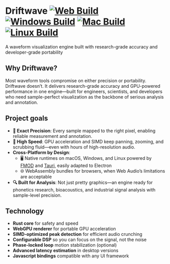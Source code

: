 # Driftwave [![Web Build](https://github.com/ldayton/Driftwave/actions/workflows/build-web.yml/badge.svg)](https://github.com/ldayton/Driftwave/actions/workflows/build-web.yml) [![Windows Build](https://github.com/ldayton/Driftwave/actions/workflows/build-windows.yml/badge.svg)](https://github.com/ldayton/Driftwave/actions/workflows/build-windows.yml) [![Mac Build](https://github.com/ldayton/Driftwave/actions/workflows/build-mac.yml/badge.svg)](https://github.com/ldayton/Driftwave/actions/workflows/build-mac.yml) [![Linux Build](https://github.com/ldayton/Driftwave/actions/workflows/build-linux.yml/badge.svg)](https://github.com/ldayton/Driftwave/actions/workflows/build-linux.yml) 

A waveform visualization engine built with research-grade accuracy and developer-grade portability

## Why Driftwave?

Most waveform tools compromise on either precision or portability. Driftwave doesn’t. It delivers research-grade accuracy and GPU-powered performance in one engine—built for engineers, scientists, and developers who need sample-perfect visualization as the backbone of serious analysis and annotation.

## Project goals

- **🎯 Exact Precision**: Every sample mapped to the right pixel, enabling reliable measurement and annotation.
- **🚀 High Speed**: GPU acceleration and SIMD keep panning, zooming, and scrubbing fluid—even with hours of high-resolution audio.
- **Cross-Platform by Design**:
  - 🖥️ Native runtimes on macOS, Windows, and Linux powered by [FMOD](https://www.fmod.com/) and [Tauri](https://v2.tauri.app/), easily adapted to Electron
  - 🌐 WebAssembly bundles for browsers, when Web Audio’s limitations are acceptable
- **🔍 Built for Analysis**: Not just pretty graphics—an engine ready for phonetics research, bioacoustics, and industrial signal analysis with sample-level precision.

## Technology

- **Rust core** for safety and speed
- **WebGPU renderer** for portable GPU acceleration
- **SIMD-optimized peak detection** for efficient audio crunching
- **Configurable DSP** so you can focus on the signal, not the noise
- **Phase-locked loop** motion stabilization (optional)
- **Advanced latency estimation** in desktop versions
- **Javascript bindings** compatible with any UI framework
